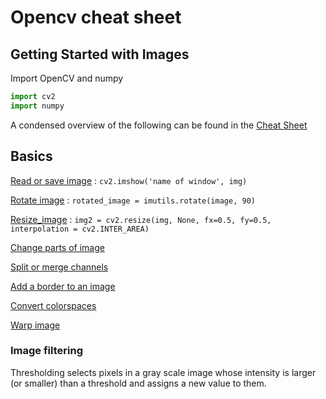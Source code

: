 # Opencv cheat sheet

## Getting Started with Images
Import OpenCV and numpy

```python
import cv2
import numpy
```

A condensed overview of the following can be found in the
[Cheat Sheet](OpenCVCheatSheet.pdf)

## Basics

[Read or save image](opencv-read-and-save-images.md) : ```cv2.imshow('name of window', img)```

[Rotate image](opencv-rotate-image.md) : ```rotated_image = imutils.rotate(image, 90)```  

[Resize_image](opencv-resize-image.md) : ```img2 = cv2.resize(img, None, fx=0.5, fy=0.5, interpolation = cv2.INTER_AREA)```

[Change parts of image](opencv-change-parts-of-image.md)

[Split or merge channels](opencv-split-merge-channels.md)

[Add a border to an image](opencv-add-border.md)

[Convert colorspaces](opencv-convert-colorspaces.md)

[Warp image](opencv-warp-image.md)

### Image filtering
Thresholding selects pixels in a gray scale image whose intensity is larger (or smaller) than a threshold and assigns a new value to them.
